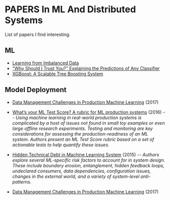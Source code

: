 # PAPERS In ML And Distributed Systems

List of papers I find interesting.


## ML

* [Learning from Imbalanced Data](http://www.ele.uri.edu/faculty/he/PDFfiles/ImbalancedLearning.pdf)
* ["Why Should I Trust You?" Explaining the Predictions of Any Classifier](https://arxiv.org/pdf/1602.04938.pdf)
* [XGBoost: A Scalable Tree Boosting System](https://arxiv.org/pdf/1603.02754.pdf)


## Model Deployment

* [Data Management Challenges in Production Machine Learning](https://static.googleusercontent.com/media/research.google.com/en//pubs/archive/45a9dcf23dbdfa24dbced358f825636c58518afa.pdf) (2017) 

* [What’s your ML Test Score? A rubric for ML production systems](https://storage.googleapis.com/pub-tools-public-publication-data/pdf/45742.pdf) (2016) -- *Using machine learning in real-world production systems is complicated by a host of issues not found in small toy examples or even large offline research experiments. Testing and monitoring are key considerations for assessing the production-readiness of an ML system. Authors present an ML Test Score rubric based on a set of actionable tests to help quantify these issues.*

* [Hidden Technical Debt in Machine Learning System](https://papers.nips.cc/paper/5656-hidden-technical-debt-in-machine-learning-systems.pdf) (2015) -- *Authors explore several ML-specific risk factors to account for in system design. These include boundary erosion, entanglement, hidden feedback loops, undeclared consumers, data dependencies, configuration issues, changes in the external world, and a variety of system-level anti-patterns.*

* [Data Management Challenges in Production Machine Learning](https://thodrek.github.io/CS839_spring18/papers/p1723-polyzotis.pdf) (2017)
